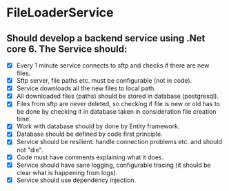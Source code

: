 # FileLoaderService

## Should develop a backend service using .Net core 6. The Service should:

- [x] Every 1 minute service connects to sftp and checks if there are new files.
- [x] Sftp server, file paths etc. must be configurable (not in code).
- [x] Service downloads all the new files to local path.
- [x] All downloaded files (paths) should be stored in database (postgresql).
- [x] Files from sftp are never deleted, so checking if file is new or old has to be done by checking it in database taken in consideration file creation time.
- [x] Work with database should by done by Entity framework.
- [x] Database should be defined by code first principle.
- [x] Service should be resilient: handle connection problems etc. and should not "die".
- [x] Code must have comments explaining what it does.
- [x] Service should have sane logging, configurable tracing (it should be clear what is happening from logs).
- [x] Service should use dependency injection.
